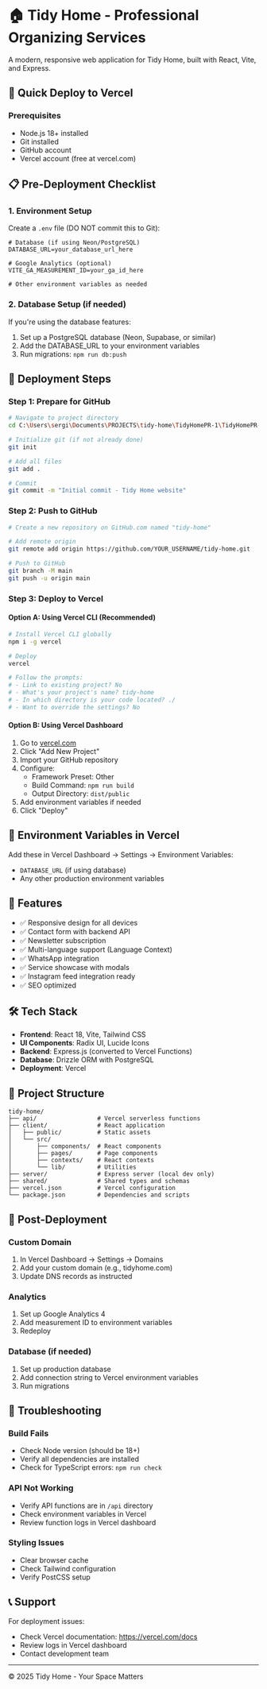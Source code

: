 # 🏠 Tidy Home - Professional Organizing Services

A modern, responsive web application for Tidy Home, built with React, Vite, and Express.

## 🚀 Quick Deploy to Vercel

### Prerequisites
- Node.js 18+ installed
- Git installed
- GitHub account
- Vercel account (free at vercel.com)

## 📋 Pre-Deployment Checklist

### 1. Environment Setup
Create a `.env` file (DO NOT commit this to Git):
```env
# Database (if using Neon/PostgreSQL)
DATABASE_URL=your_database_url_here

# Google Analytics (optional)
VITE_GA_MEASUREMENT_ID=your_ga_id_here

# Other environment variables as needed
```

### 2. Database Setup (if needed)
If you're using the database features:
1. Set up a PostgreSQL database (Neon, Supabase, or similar)
2. Add the DATABASE_URL to your environment variables
3. Run migrations: `npm run db:push`

## 🔧 Deployment Steps

### Step 1: Prepare for GitHub
```bash
# Navigate to project directory
cd C:\Users\sergi\Documents\PROJECTS\tidy-home\TidyHomePR-1\TidyHomePR-1

# Initialize git (if not already done)
git init

# Add all files
git add .

# Commit
git commit -m "Initial commit - Tidy Home website"
```

### Step 2: Push to GitHub
```bash
# Create a new repository on GitHub.com named "tidy-home"

# Add remote origin
git remote add origin https://github.com/YOUR_USERNAME/tidy-home.git

# Push to GitHub
git branch -M main
git push -u origin main
```

### Step 3: Deploy to Vercel

#### Option A: Using Vercel CLI (Recommended)
```bash
# Install Vercel CLI globally
npm i -g vercel

# Deploy
vercel

# Follow the prompts:
# - Link to existing project? No
# - What's your project's name? tidy-home
# - In which directory is your code located? ./
# - Want to override the settings? No
```

#### Option B: Using Vercel Dashboard
1. Go to [vercel.com](https://vercel.com)
2. Click "Add New Project"
3. Import your GitHub repository
4. Configure:
   - Framework Preset: Other
   - Build Command: `npm run build`
   - Output Directory: `dist/public`
5. Add environment variables if needed
6. Click "Deploy"

## 🔐 Environment Variables in Vercel

Add these in Vercel Dashboard → Settings → Environment Variables:
- `DATABASE_URL` (if using database)
- Any other production environment variables

## 📱 Features

- ✅ Responsive design for all devices
- ✅ Contact form with backend API
- ✅ Newsletter subscription
- ✅ Multi-language support (Language Context)
- ✅ WhatsApp integration
- ✅ Service showcase with modals
- ✅ Instagram feed integration ready
- ✅ SEO optimized

## 🛠 Tech Stack

- **Frontend**: React 18, Vite, Tailwind CSS
- **UI Components**: Radix UI, Lucide Icons
- **Backend**: Express.js (converted to Vercel Functions)
- **Database**: Drizzle ORM with PostgreSQL
- **Deployment**: Vercel

## 📂 Project Structure

```
tidy-home/
├── api/                 # Vercel serverless functions
├── client/              # React application
│   ├── public/          # Static assets
│   └── src/
│       ├── components/  # React components
│       ├── pages/       # Page components
│       ├── contexts/    # React contexts
│       └── lib/         # Utilities
├── server/              # Express server (local dev only)
├── shared/              # Shared types and schemas
├── vercel.json          # Vercel configuration
└── package.json         # Dependencies and scripts
```

## 🔄 Post-Deployment

### Custom Domain
1. In Vercel Dashboard → Settings → Domains
2. Add your custom domain (e.g., tidyhome.com)
3. Update DNS records as instructed

### Analytics
1. Set up Google Analytics 4
2. Add measurement ID to environment variables
3. Redeploy

### Database (if needed)
1. Set up production database
2. Add connection string to Vercel environment variables
3. Run migrations

## 🐛 Troubleshooting

### Build Fails
- Check Node version (should be 18+)
- Verify all dependencies are installed
- Check for TypeScript errors: `npm run check`

### API Not Working
- Verify API functions are in `/api` directory
- Check environment variables in Vercel
- Review function logs in Vercel dashboard

### Styling Issues
- Clear browser cache
- Check Tailwind configuration
- Verify PostCSS setup

## 📞 Support

For deployment issues:
- Check Vercel documentation: https://vercel.com/docs
- Review logs in Vercel dashboard
- Contact development team

---

© 2025 Tidy Home - Your Space Matters
